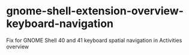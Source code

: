 # gnome-shell-extension-overview-keyboard-navigation
Fix for GNOME Shell 40 and 41 keyboard spatial navigation in Activities overview
